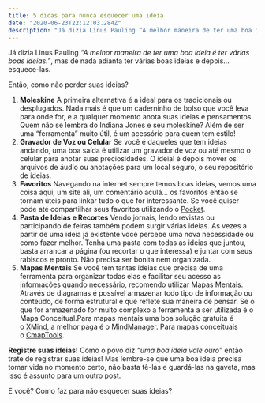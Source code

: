 ```yaml
---
title: 5 dicas para nunca esquecer uma ideia
date: "2020-06-23T22:12:03.284Z"
description: "Já dizia Linus Pauling “A melhor maneira de ter uma boa ideia é ter várias boas ideias.”, mas de nada adianta ter várias boas ideias e depois… esquece-las. Então, como não perder suas ideias?"
---
```


Já dizia Linus Pauling *“A melhor maneira de ter uma boa ideia é ter várias boas ideias.”*, mas de nada adianta ter várias boas ideias e depois… esquece-las.

Então, como não perder suas ideias?

1. **Moleskine**
A primeira alternativa é a ideal para os tradicionais ou desplugados. Nada mais é que um caderninho de bolso que você leva para onde for, e a qualquer momento anota suas ideias e pensamentos. Quem não se lembra do Indiana Jones e seu moleskine? Além de ser uma “ferramenta” muito útil, é um acessório para quem tem estilo!
2. **Gravador de Voz ou Celular**
Se você é daqueles que tem ideias andando, uma boa saída é utilizar um gravador de voz ou até mesmo o celular para anotar suas preciosidades. O ideial é depois mover os arquivos de áudio ou anotações para um local seguro, o seu repositório de ideias.
3. **Favoritos**
Navegando na internet sempre temos boas ideias, vemos uma coisa aqui, um site ali, um comentário aculá… os favoritos então se tornam úteis para linkar tudo o que for interessante. Se você quiser pode até compartilhar seus favoritos utilizando o [Pocket](https://getpocket.com/).
4. **Pasta de Ideias e Recortes**
Vendo jornais, lendo revistas ou participando de feiras também podem surgir várias ideias. As vezes a partir de uma ideia já existente você percebe uma nova necessidade ou como fazer melhor. Tenha uma pasta com todas as ideias que juntou, basta arrancar a página (ou recortar o que interessa) e juntar com seus rabiscos e pronto. Não precisa ser bonita nem organizada.
5. **Mapas Mentais**
Se você tem tantas ideias que precisa de uma ferramenta para organizar todas elas e facilitar seu acesso as informações quando necessário, recomendo utilizar Mapas Mentais. Através de diagramas é possível armazenar todo tipo de informação ou conteúdo, de forma estrutural e que reflete sua maneira de pensar. Se o que for armazenado for muito complexo a ferramenta a ser utilizada é o Mapa Conceitual.Para mapas mentais uma boa solução gratuita é o [XMind](http://www.xmind.net/), a melhor paga é o [MindManager](http://www.mindjet.com/). Para mapas conceituais o [CmapTools](http://cmap.ihmc.us/).

**Registre suas ideias!**
Como o povo diz *“uma boa ideia vale ouro”* então trate de registrar suas ideias! Mas lembre-se que uma boa ideia precisa tomar vida no momento certo, não basta tê-las e guardá-las na gaveta, mas isso é assunto para um outro post.

E você? Como faz para não esquecer suas ideias?